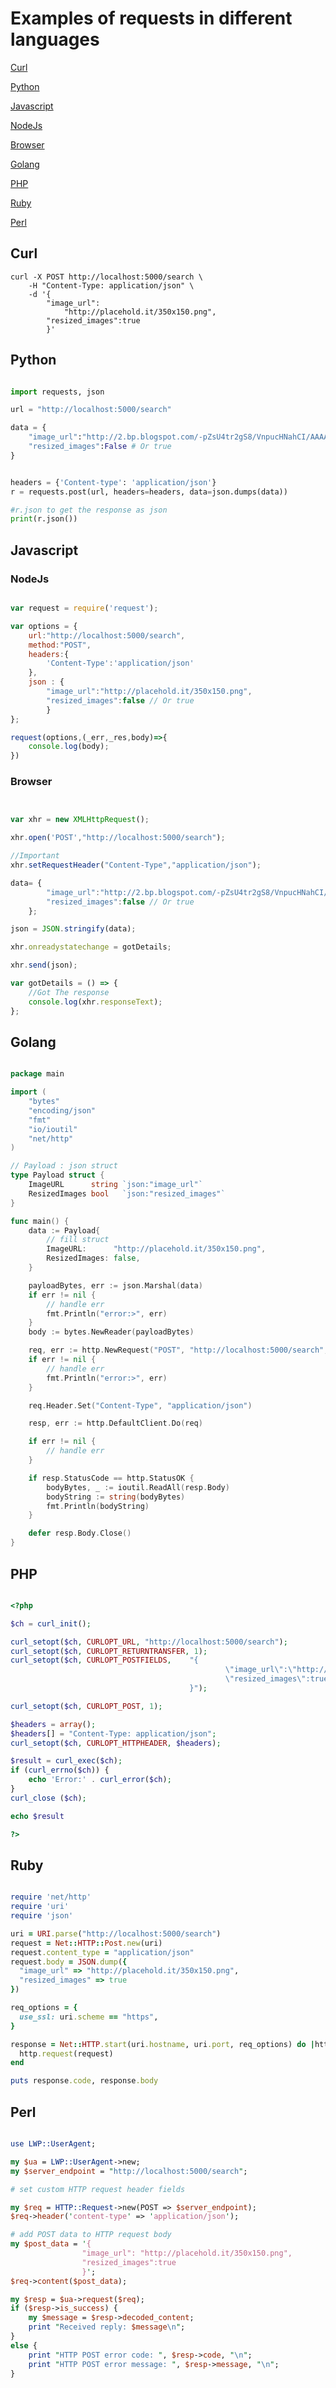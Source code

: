 # Examples of requests in different languages

[Curl](https://github.com/phanirithvij/mrisa/tree/master/examples#curl)

[Python](https://github.com/phanirithvij/mrisa/tree/master/examples#python)

[Javascript](https://github.com/phanirithvij/mrisa/tree/master/examples#javascript)

[NodeJs](https://github.com/phanirithvij/mrisa/tree/master/examples#nodejs)

[Browser](https://github.com/phanirithvij/mrisa/tree/master/examples#browser)

[Golang](https://github.com/phanirithvij/mrisa/tree/master/examples#golang)

[PHP](https://github.com/phanirithvij/mrisa/tree/master/examples#php)

[Ruby](https://github.com/phanirithvij/mrisa/tree/master/examples#ruby)

[Perl](https://github.com/phanirithvij/mrisa/tree/master/examples#perl)


## Curl

```shell
curl -X POST http://localhost:5000/search \
    -H "Content-Type: application/json" \
    -d '{
        "image_url":
            "http://placehold.it/350x150.png",
        "resized_images":true
        }'
```

## Python

```python

import requests, json

url = "http://localhost:5000/search"

data = {
    "image_url":"http://2.bp.blogspot.com/-pZsU4tr2gS8/VnpucHNahCI/AAAAAAAAPjI/bdwQMlqzHxw/s0-Ic42/RCO001.jpg",
    "resized_images":False # Or true
}


headers = {'Content-type': 'application/json'}
r = requests.post(url, headers=headers, data=json.dumps(data))

#r.json to get the response as json
print(r.json())

```

## Javascript

### NodeJs

```javascript

var request = require('request');

var options = {
    url:"http://localhost:5000/search",
    method:"POST",
    headers:{
        'Content-Type':'application/json'
    },
    json : {
        "image_url":"http://placehold.it/350x150.png",
        "resized_images":false // Or true
        }
};

request(options,(_err,_res,body)=>{
    console.log(body);
})

```

### Browser

```javascript


var xhr = new XMLHttpRequest();

xhr.open('POST',"http://localhost:5000/search");

//Important
xhr.setRequestHeader("Content-Type","application/json");

data= {
        "image_url":"http://2.bp.blogspot.com/-pZsU4tr2gS8/VnpucHNahCI/AAAAAAAAPjI/bdwQMlqzHxw/s0-Ic42/RCO001.jpg",
        "resized_images":false // Or true
    };

json = JSON.stringify(data);

xhr.onreadystatechange = gotDetails;

xhr.send(json);

var gotDetails = () => {
    //Got The response
    console.log(xhr.responseText);
};

```

## Golang

```go

package main

import (
	"bytes"
	"encoding/json"
	"fmt"
	"io/ioutil"
	"net/http"
)

// Payload : json struct
type Payload struct {
	ImageURL      string `json:"image_url"`
	ResizedImages bool   `json:"resized_images"`
}

func main() {
	data := Payload{
		// fill struct
		ImageURL:      "http://placehold.it/350x150.png",
		ResizedImages: false,
	}

	payloadBytes, err := json.Marshal(data)
	if err != nil {
		// handle err
		fmt.Println("error:>", err)
	}
	body := bytes.NewReader(payloadBytes)

	req, err := http.NewRequest("POST", "http://localhost:5000/search", body)
	if err != nil {
		// handle err
		fmt.Println("error:>", err)
	}

	req.Header.Set("Content-Type", "application/json")

	resp, err := http.DefaultClient.Do(req)

	if err != nil {
		// handle err
	}

	if resp.StatusCode == http.StatusOK {
		bodyBytes, _ := ioutil.ReadAll(resp.Body)
		bodyString := string(bodyBytes)
		fmt.Println(bodyString)
	}

	defer resp.Body.Close()
}

```

## PHP

```php

<?php

$ch = curl_init();

curl_setopt($ch, CURLOPT_URL, "http://localhost:5000/search");
curl_setopt($ch, CURLOPT_RETURNTRANSFER, 1);
curl_setopt($ch, CURLOPT_POSTFIELDS,    "{
                                                \"image_url\":\"http://placehold.it/350x150.png\",
                                                \"resized_images\":true
                                        }");

curl_setopt($ch, CURLOPT_POST, 1);

$headers = array();
$headers[] = "Content-Type: application/json";
curl_setopt($ch, CURLOPT_HTTPHEADER, $headers);

$result = curl_exec($ch);
if (curl_errno($ch)) {
    echo 'Error:' . curl_error($ch);
}
curl_close ($ch);

echo $result

?>

```

## Ruby

```ruby

require 'net/http'
require 'uri'
require 'json'

uri = URI.parse("http://localhost:5000/search")
request = Net::HTTP::Post.new(uri)
request.content_type = "application/json"
request.body = JSON.dump({
  "image_url" => "http://placehold.it/350x150.png",
  "resized_images" => true
})

req_options = {
  use_ssl: uri.scheme == "https",
}

response = Net::HTTP.start(uri.hostname, uri.port, req_options) do |http|
  http.request(request)
end

puts response.code, response.body

```

## Perl

```perl

use LWP::UserAgent;

my $ua = LWP::UserAgent->new;
my $server_endpoint = "http://localhost:5000/search";

# set custom HTTP request header fields

my $req = HTTP::Request->new(POST => $server_endpoint);
$req->header('content-type' => 'application/json');

# add POST data to HTTP request body
my $post_data = '{
                "image_url": "http://placehold.it/350x150.png",
                "resized_images":true
                }';
$req->content($post_data);

my $resp = $ua->request($req);
if ($resp->is_success) {
    my $message = $resp->decoded_content;
    print "Received reply: $message\n";
}
else {
    print "HTTP POST error code: ", $resp->code, "\n";
    print "HTTP POST error message: ", $resp->message, "\n";
}

```